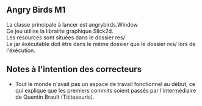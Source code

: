 ## Angry Birds M1 ##
La classe principale à lancer est angrybirds.Window  
Ce jeu utilise la librairie graphique Slick2d.  
Les resources sont situées dans le dossier res/  
Le jar éxécutable doit être dans le même dossier que le dossier res/ lors de l'éxécution.
## Notes à l'intention des correcteurs ##
+ Tout le monde n'avait pas un espace de travail fonctionnel au début, ce qui explique que les premiers commits soient passés par l'intermédiaire de Quentin Brault (Tititesouris).
